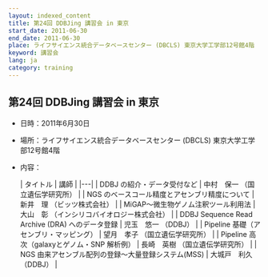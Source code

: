 ```yaml
---
layout: indexed_content
title: 第24回 DDBJing 講習会 in 東京
start_date: 2011-06-30
end_date: 2011-06-30
place: ライフサイエンス統合データベースセンター (DBCLS) 東京大学工学部12号館4階
keyword: 講習会
lang: ja
category: training
---
```


## 第24回 DDBJing 講習会 in 東京  <a name="24"></a>

-   日時：2011年6月30日
-   場所：ライフサイエンス統合データベースセンター (DBCLS)
    東京大学工学部12号館4階
-   内容：

    | タイトル | 講師 |
    |---|
    | DDBJ の紹介・データ受付など | 中村　保一 （国立遺伝学研究所） |
    | NGS のベースコール精度とアセンブリ精度について      | 新井　理 （ビッツ株式会社） |
    | MiGAP～微生物ゲノム注釈ツール利用法 | 大山　彰 （インシリコバイオロジー株式会社） |
    | DDBJ Sequence Read Archive (DRA) へのデータ登録     | 児玉　悠一 （DDBJ） |
    | Pipeline 基礎（アセンブリ・マッピング） | 望月　孝子 （国立遺伝学研究所） |
    | Pipeline 高次（galaxyとゲノム・SNP 解析例） | 長崎　英樹 （国立遺伝学研究所） |
    | NGS 由来アセンブル配列の登録～大量登録システム(MSS) | 大城戸　利久 （DDBJ） |
